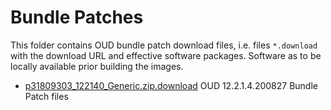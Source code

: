 # Bundle Patches

This folder contains OUD bundle patch download files, i.e. files `*.download` with the download URL and effective software packages. Software as to be locally available prior building the images.

- [p31809303_122140_Generic.zip.download](p31809303_122140_Generic.zip.download) OUD 12.2.1.4.200827 Bundle Patch files